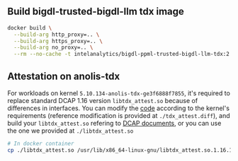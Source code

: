 ## Build bigdl-trusted-bigdl-llm tdx image
```bash
docker build \
  --build-arg http_proxy=.. \
  --build-arg https_proxy=.. \
  --build-arg no_proxy=.. \
  --rm --no-cache -t intelanalytics/bigdl-ppml-trusted-bigdl-llm-tdx:2.4.0 .
```

## Attestation on anolis-tdx

For workloads on kernel `5.10.134-anolis-tdx-ge3f6888f7855`, it's required to replace standard DCAP 1.16 version `libtdx_attest.so` because of differences in interfaces. You can modify the [code](https://github.com/intel/SGXDataCenterAttestationPrimitives/blob/tdx_1.5_dcap_mvp_23q1/QuoteGeneration/quote_wrapper/tdx_attest/tdx_attest.c) according to the kernel's requirements (reference modification is provided at `./tdx_attest.diff`), and build your `libtdx_attest.so` refering to [DCAP documents](https://github.com/intel/SGXDataCenterAttestationPrimitives/tree/tdx_1.5_dcap_mvp_23q1/QuoteGeneration#for-linux-os), or you can use the one we provided at `./libtdx_attest.so`

```bash
# In docker container
cp ./libtdx_attest.so /usr/lib/x86_64-linux-gnu/libtdx_attest.so.1.16.100.2
```